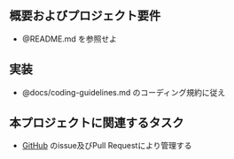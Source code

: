 ## 概要およびプロジェクト要件

- @README.md を参照せよ

## 実装

- @docs/coding-guidelines.md のコーディング規約に従え

## 本プロジェクトに関連するタスク

- [GitHub](https://github.com/mitsuyoshi-yamazaki/Assistant) のissue及びPull Requestにより管理する
